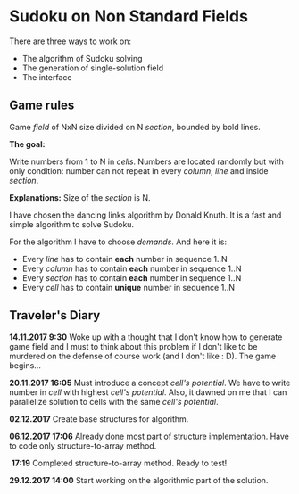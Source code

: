 # Sudoku on Non Standard Fields #

There are three ways to work on:

+ The algorithm of Sudoku solving
+ The generation of single-solution field
+ The interface

## Game rules ##
Game *field* of NxN size divided on N *section*, bounded by bold lines.

**The goal:**

Write numbers from 1 to N in *cells*. Numbers are located randomly but with only condition: number can not repeat in every *column*, *line* and inside *section*.

**Explanations:** Size of the *section* is N.

I have chosen the dancing links algorithm by Donald Knuth. It is a fast and simple algorithm to solve Sudoku.

For the algorithm I have to choose *demands*. And here it is:

+ Every *line* has to contain **each** number in sequence 1..N
+ Every *column* has to contain **each** number in sequence 1..N
+ Every *section* has to contain **each** number in sequence 1..N
+ Every *cell* has to contain **unique** number in sequence 1..N



## Traveler's Diary ##

**14.11.2017 9:30** Woke up with a thought that I don't know how to generate game field and I must to think about this problem if I don't like to be murdered on the defense of course work (and I don't like : D). The game begins...

**20.11.2017 16:05** Must introduce a concept *cell's potential*. We have to write number in *cell* with highest *cell's potential*. Also, it dawned on me that I can parallelize solution to cells with the same *cell's potential*.

**02.12.2017** Create base structures for algorithm.

**06.12.2017 17:06** Already done most part of structure implementation. Have to code only structure-to-array method.

​		**17:19** Completed structure-to-array method. Ready to test!

**29.12.2017 14:00** Start working on the algorithmic part of the solution. 


